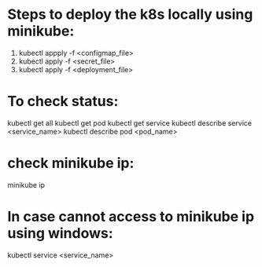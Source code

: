 # Steps to deploy the k8s locally using minikube:
1. kubectl appply -f <configmap_file>
2. kubectl apply -f <secret_file>
3. kubectl apply -f <deployment_file>

# To check status:
kubectl get all
kubectl get pod
kubectl get service
kubectl describe service <service_name>
kubectl describe pod <pod_name>

# check minikube ip:
minikube ip

# In case cannot access to minikube ip using windows:
kubectl service <service_name>